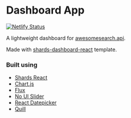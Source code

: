 # Dashboard App

[![Netlify Status](https://api.netlify.com/api/v1/badges/5de599ff-f07f-4d1c-bef5-0dd8468215aa/deploy-status)](https://app.netlify.com/sites/awesomesearch-dashboard/deploys)


A lightweight dashboard for [awesomesearch.api](https://github.com/bartolomej/awesomesearch.api).

Made with [shards-dashboard-react](https://github.com/DesignRevision/shards-dashboard-react) template.

### Built using

- [Shards React](https://github.com/designrevision/shards-react)
- [Chart.js](https://www.chartjs.org/)
- [Flux](https://facebook.github.io/flux/)
- [No UI Slider](https://refreshless.com/nouislider/)
- [React Datepicker](https://www.npmjs.com/package/react-datepicker)
- [Quill](https://quilljs.com/)
